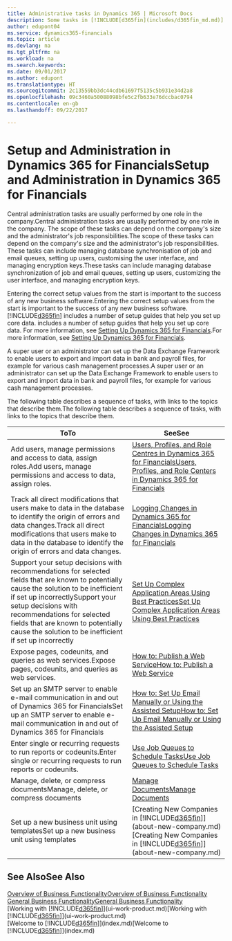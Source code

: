 ```yaml
---
title: Administrative tasks in Dynamics 365 | Microsoft Docs
description: Some tasks in [!INCLUDE[d365fin](includes/d365fin_md.md)] requires central administration and setup. See what they are and learn what to do.
author: edupont04
ms.service: dynamics365-financials
ms.topic: article
ms.devlang: na
ms.tgt_pltfrm: na
ms.workload: na
ms.search.keywords: 
ms.date: 09/01/2017
ms.author: edupont
ms.translationtype: HT
ms.sourcegitcommit: 2c13559bb3dc44cdb61697f5135c5b931e34d2a8
ms.openlocfilehash: 09c3460a50088098bfe5c2fb633e76dccbac0794
ms.contentlocale: en-gb
ms.lasthandoff: 09/22/2017

---
```

# <a name="setup-and-administration-in-dynamics-365-for-financials"></a><span data-ttu-id="48545-104">Setup and Administration in Dynamics 365 for Financials</span><span class="sxs-lookup"><span data-stu-id="48545-104">Setup and Administration in Dynamics 365 for Financials</span></span>
<span data-ttu-id="48545-105">Central administration tasks are usually performed by one role in the company.</span><span class="sxs-lookup"><span data-stu-id="48545-105">Central administration tasks are usually performed by one role in the company.</span></span> <span data-ttu-id="48545-106">The scope of these tasks can depend on the company's size and the administrator's job responsibilities.</span><span class="sxs-lookup"><span data-stu-id="48545-106">The scope of these tasks can depend on the company's size and the administrator's job responsibilities.</span></span> <span data-ttu-id="48545-107">These tasks can include managing database synchronisation of job and email queues, setting up users, customising the user interface, and managing encryption keys.</span><span class="sxs-lookup"><span data-stu-id="48545-107">These tasks can include managing database synchronization of job and email queues, setting up users, customizing the user interface, and managing encryption keys.</span></span>  

<span data-ttu-id="48545-108">Entering the correct setup values from the start is important to the success of any new business software.</span><span class="sxs-lookup"><span data-stu-id="48545-108">Entering the correct setup values from the start is important to the success of any new business software.</span></span> [!INCLUDE[d365fin](includes/d365fin_md.md)]<span data-ttu-id="48545-109"> includes a number of setup guides that help you set up core data.</span><span class="sxs-lookup"><span data-stu-id="48545-109"> includes a number of setup guides that help you set up core data.</span></span> <span data-ttu-id="48545-110">For more information, see [Setting Up Dynamics 365 for Financials](setup.md).</span><span class="sxs-lookup"><span data-stu-id="48545-110">For more information, see [Setting Up Dynamics 365 for Financials](setup.md).</span></span>

<!--Whether you use [!INCLUDE[rim](../../includes/rim_md.md)] to implement setup values or you manually enter them in the new company, you can support your setup decisions with some general recommendations for selected setup fields that are known to potentially cause the solution to be inefficient if defined incorrectly.-->  

<span data-ttu-id="48545-111">A super user or an administrator can set up the Data Exchange Framework to enable users to export and import data in bank and payroll files, for example for various cash management processes.</span><span class="sxs-lookup"><span data-stu-id="48545-111">A super user or an administrator can set up the Data Exchange Framework to enable users to export and import data in bank and payroll files, for example for various cash management processes.</span></span>  

<span data-ttu-id="48545-112">The following table describes a sequence of tasks, with links to the topics that describe them.</span><span class="sxs-lookup"><span data-stu-id="48545-112">The following table describes a sequence of tasks, with links to the topics that describe them.</span></span>   

|<span data-ttu-id="48545-113">**To**</span><span class="sxs-lookup"><span data-stu-id="48545-113">**To**</span></span>|<span data-ttu-id="48545-114">**See**</span><span class="sxs-lookup"><span data-stu-id="48545-114">**See**</span></span>|  
|------------|-------------|  
|<span data-ttu-id="48545-115">Add users, manage permissions and access to data, assign roles.</span><span class="sxs-lookup"><span data-stu-id="48545-115">Add users, manage permissions and access to data, assign roles.</span></span>|[<span data-ttu-id="48545-116">Users, Profiles, and Role Centres in Dynamics 365 for Financials</span><span class="sxs-lookup"><span data-stu-id="48545-116">Users, Profiles, and Role Centers in Dynamics 365 for Financials</span></span>](admin-users-profiles-roles.md)|  
|<span data-ttu-id="48545-117">Track all direct modifications that users make to data in the database to identify the origin of errors and data changes.</span><span class="sxs-lookup"><span data-stu-id="48545-117">Track all direct modifications that users make to data in the database to identify the origin of errors and data changes.</span></span>|[<span data-ttu-id="48545-118">Logging Changes in Dynamics 365 for Financials</span><span class="sxs-lookup"><span data-stu-id="48545-118">Logging Changes in Dynamics 365 for Financials</span></span>](across-log-changes.md)|  
|<span data-ttu-id="48545-119">Support your setup decisions with recommendations for selected fields that are known to potentially cause the solution to be inefficient if set up incorrectly</span><span class="sxs-lookup"><span data-stu-id="48545-119">Support your setup decisions with recommendations for selected fields that are known to potentially cause the solution to be inefficient if set up incorrectly</span></span>|[<span data-ttu-id="48545-120">Set Up Complex Application Areas Using Best Practices</span><span class="sxs-lookup"><span data-stu-id="48545-120">Set Up Complex Application Areas Using Best Practices</span></span>](set-up-complex-application-areas-using-best-practices.md)|  
|<span data-ttu-id="48545-121">Expose pages, codeunits, and queries as web services.</span><span class="sxs-lookup"><span data-stu-id="48545-121">Expose pages, codeunits, and queries as web services.</span></span>|[<span data-ttu-id="48545-122">How to: Publish a Web Service</span><span class="sxs-lookup"><span data-stu-id="48545-122">How to: Publish a Web Service</span></span>](across-how-publish-web-service.md)|  
|<span data-ttu-id="48545-123">Set up an SMTP server to enable e-mail communication in and out of Dynamics 365 for Financials</span><span class="sxs-lookup"><span data-stu-id="48545-123">Set up an SMTP server to enable e-mail communication in and out of Dynamics 365 for Financials</span></span>| [<span data-ttu-id="48545-124">How to: Set Up Email Manually or Using the Assisted Setup</span><span class="sxs-lookup"><span data-stu-id="48545-124">How to: Set Up Email Manually or Using the Assisted Setup</span></span>](madeira-how-setup-email.md)|  
|<span data-ttu-id="48545-125">Enter single or recurring requests to run reports or codeunits.</span><span class="sxs-lookup"><span data-stu-id="48545-125">Enter single or recurring requests to run reports or codeunits.</span></span>|[<span data-ttu-id="48545-126">Use Job Queues to Schedule Tasks</span><span class="sxs-lookup"><span data-stu-id="48545-126">Use Job Queues to Schedule Tasks</span></span>](admin-job-queues-schedule-tasks.md)|  
|<span data-ttu-id="48545-127">Manage, delete, or compress documents</span><span class="sxs-lookup"><span data-stu-id="48545-127">Manage, delete, or compress documents</span></span>|[<span data-ttu-id="48545-128">Manage Documents</span><span class="sxs-lookup"><span data-stu-id="48545-128">Manage Documents</span></span>](admin-manage-documents.md)|  
|<span data-ttu-id="48545-129">Set up a new business unit using templates</span><span class="sxs-lookup"><span data-stu-id="48545-129">Set up a new business unit using templates</span></span>|<span data-ttu-id="48545-130">[Creating New Companies in [!INCLUDE[d365fin](includes/d365fin_md.md)]](about-new-company.md)</span><span class="sxs-lookup"><span data-stu-id="48545-130">[Creating New Companies in [!INCLUDE[d365fin](includes/d365fin_md.md)]](about-new-company.md)</span></span>|  

## <a name="see-also"></a><span data-ttu-id="48545-131">See Also</span><span class="sxs-lookup"><span data-stu-id="48545-131">See Also</span></span>
[<span data-ttu-id="48545-132">Overview of Business Functionality</span><span class="sxs-lookup"><span data-stu-id="48545-132">Overview of Business Functionality</span></span>](madeira-business-functionality.md)  
[<span data-ttu-id="48545-133">General Business Functionality</span><span class="sxs-lookup"><span data-stu-id="48545-133">General Business Functionality</span></span>](ui-across-business-areas.md)  
<span data-ttu-id="48545-134">[Working with [!INCLUDE[d365fin](includes/d365fin_md.md)]](ui-work-product.md)</span><span class="sxs-lookup"><span data-stu-id="48545-134">[Working with [!INCLUDE[d365fin](includes/d365fin_md.md)]](ui-work-product.md)</span></span>  
<span data-ttu-id="48545-135">[Welcome to [!INCLUDE[d365fin](includes/d365fin_md.md)]](index.md)</span><span class="sxs-lookup"><span data-stu-id="48545-135">[Welcome to [!INCLUDE[d365fin](includes/d365fin_md.md)]](index.md)</span></span>  

